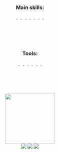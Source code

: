 <div align="center">

### Main skills:
<code><img width="2%" src="https://cdn.jsdelivr.net/gh/devicons/devicon/icons/html5/html5-original.svg"></code>
<code><img width="2%" src="https://cdn.jsdelivr.net/gh/devicons/devicon/icons/css3/css3-original.svg"></code>
<code><img width="2%" src="https://cdn.jsdelivr.net/gh/devicons/devicon/icons/javascript/javascript-original.svg"></code>
<code><img width="2%" src="https://cdn.jsdelivr.net/gh/devicons/devicon/icons/typescript/typescript-original.svg"></code>
<code><img width="2%" src="https://cdn.jsdelivr.net/gh/devicons/devicon/icons/nodejs/nodejs-original.svg"></code>
<code><img width="2%" src="https://cdn.jsdelivr.net/gh/devicons/devicon/icons/react/react-original.svg"></code>
<code><img width="2%" src="https://cdn.jsdelivr.net/gh/devicons/devicon/icons/python/python-original.svg"></code>
  
### Tools:
<code><img width="2%" src="https://cdn-icons-png.flaticon.com/512/733/733553.png"></code>
<code><img width="2%" src="https://cdn.jsdelivr.net/gh/devicons/devicon/icons/git/git-original.svg"></code>
<code><img width="2%" src="https://cdn.jsdelivr.net/gh/devicons/devicon/icons/vscode/vscode-original.svg"></code>
<code><img width="2%" src="https://cdn.jsdelivr.net/gh/devicons/devicon/icons/jest/jest-plain.svg"></code>
<code><img width="2%" src="https://cdn.jsdelivr.net/gh/devicons/devicon/icons/amazonwebservices/amazonwebservices-original.svg"></code>
<code><img width="2%" src="https://cdn.jsdelivr.net/gh/devicons/devicon/icons/firebase/firebase-plain.svg"></code>
</div>

<div align="center"> 
   <img src="https://user-images.githubusercontent.com/78935085/222150334-4885ece4-267b-40ca-8904-84839e61fa1b.png" width="160px" />
</div>


<div align="center"> 
<a href="https://instagram.com/jh.martins1" target="_blank"><img src="https://img.shields.io/badge/-Instagram-%23E4405F?style=for-the-badge&logo=instagram&logoColor=white" target="_blank"></a>
<a href = "mailto:jhmartinsrdo@gmail.com"><img src="https://img.shields.io/badge/-Gmail-%23333?style=for-the-badge&logo=gmail&logoColor=white" target="_blank"></a>
<a href="https://www.linkedin.com/in/jhmartins1/" target="_blank"><img src="https://img.shields.io/badge/LinkedIn-0077B5?style=for-the-badge&logo=linkedin&logoColor=white"></a>
</div>
